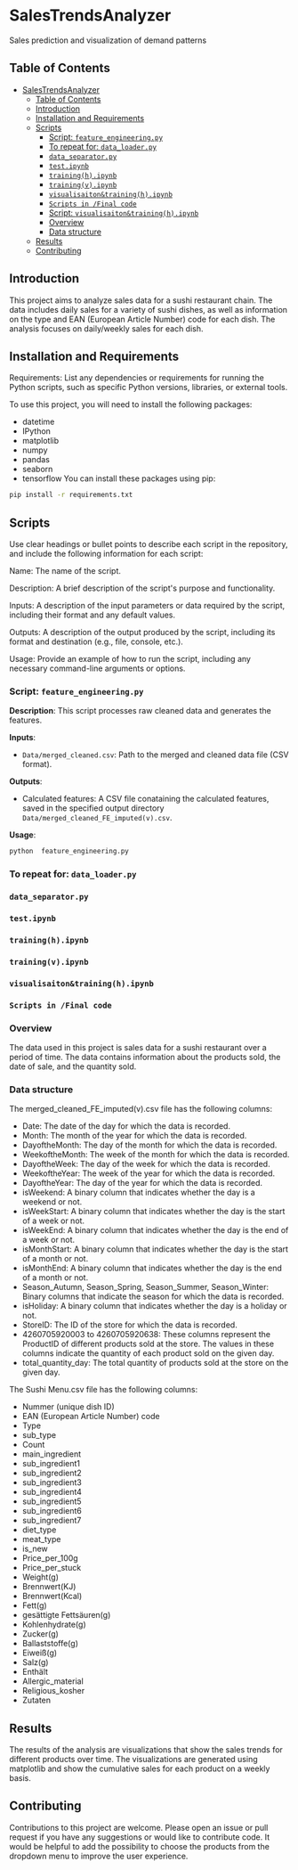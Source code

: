 # SalesTrendsAnalyzer

Sales prediction and visualization of demand patterns

## Table of Contents

-   [SalesTrendsAnalyzer](#salestrendsanalyzer)
    -   [Table of Contents](#table-of-contents)
    -   [Introduction](#introduction)
    -   [Installation and Requirements](#installation-and-requirements)
    -   [Scripts](#scripts)
        -   [Script: `feature_engineering.py`](#script--feature_engineeringpy)
        -   [To repeat for: `data_loader.py`](#to-repeat-for-data_loaderpy)
        -   [`data_separator.py`](#data_separatorpy)
        -   [`test.ipynb`](#testipynb)
        -   [`training(h).ipynb`](#traininghipynb)
        -   [`training(v).ipynb`](#trainingvipynb)
        -   [`visualisaiton&training(h).ipynb`](#visualisaitontraininghipynb)
        -   [`Scripts in /Final code`](#scripts-in-final-code)
        -   [Script: `visualisaiton&training(h).ipynb`](#script---visualisaitontraininghipynb)
        -   [Overview](#overview)
        -   [Data structure](#data-structure)
    -   [Results](#results)
    -   [Contributing](#contributing)

## Introduction

This project aims to analyze sales data for a sushi restaurant chain. The data includes daily sales for a variety of sushi dishes, as well as information on the type and EAN (European Article Number) code for each dish. The analysis focuses on daily/weekly sales for each dish.

## Installation and Requirements

Requirements: List any dependencies or requirements for running the Python scripts, such as specific Python versions, libraries, or external tools.

To use this project, you will need to install the following packages:

-   datetime
-   IPython
-   matplotlib
-   numpy
-   pandas
-   seaborn
-   tensorflow
    You can install these packages using pip:

```sh
pip install -r requirements.txt
```

## Scripts

Use clear headings or bullet points to describe each script in the repository, and include the following information for each script:

Name: The name of the script.

Description: A brief description of the script's purpose and functionality.

Inputs: A description of the input parameters or data required by the script, including their format and any default values.

Outputs: A description of the output produced by the script, including its format and destination (e.g., file, console, etc.).

Usage: Provide an example of how to run the script, including any necessary command-line arguments or options.

### Script: `feature_engineering.py`

**Description**: This script processes raw cleaned data and generates the features.

**Inputs**:

-   `Data/merged_cleaned.csv`: Path to the merged and cleaned data file (CSV format).

**Outputs**:

-   Calculated features: A CSV file conataining the calculated features, saved in the specified output directory `Data/merged_cleaned_FE_imputed(v).csv`.

**Usage**:

```bash
python  feature_engineering.py
```

### To repeat for: `data_loader.py`

### `data_separator.py`

### `test.ipynb`

### `training(h).ipynb`

### `training(v).ipynb`

### `visualisaiton&training(h).ipynb`

### `Scripts in /Final code`

### Overview

The data used in this project is sales data for a sushi restaurant over a period of time. The data contains information about the products sold, the date of sale, and the quantity sold.

### Data structure

The merged_cleaned_FE_imputed(v).csv file has the following columns:

-   Date: The date of the day for which the data is recorded.
-   Month: The month of the year for which the data is recorded.
-   DayoftheMonth: The day of the month for which the data is recorded.
-   WeekoftheMonth: The week of the month for which the data is recorded.
-   DayoftheWeek: The day of the week for which the data is recorded.
-   WeekoftheYear: The week of the year for which the data is recorded.
-   DayoftheYear: The day of the year for which the data is recorded.
-   isWeekend: A binary column that indicates whether the day is a weekend or not.
-   isWeekStart: A binary column that indicates whether the day is the start of a week or not.
-   isWeekEnd: A binary column that indicates whether the day is the end of a week or not.
-   isMonthStart: A binary column that indicates whether the day is the start of a month or not.
-   isMonthEnd: A binary column that indicates whether the day is the end of a month or not.
-   Season_Autumn, Season_Spring, Season_Summer, Season_Winter: Binary columns that indicate the season for which the data is recorded.
-   isHoliday: A binary column that indicates whether the day is a holiday or not.
-   StoreID: The ID of the store for which the data is recorded.
-   4260705920003 to 4260705920638: These columns represent the ProductID of different products sold at the store. The values in these columns indicate the quantity of each product sold on the given day.
-   total_quantity_day: The total quantity of products sold at the store on the given day.

The Sushi Menu.csv file has the following columns:

-   Nummer (unique dish ID)
-   EAN (European Article Number) code
-   Type
-   sub_type
-   Count
-   main_ingredient
-   sub_ingredient1
-   sub_ingredient2
-   sub_ingredient3
-   sub_ingredient4
-   sub_ingredient5
-   sub_ingredient6
-   sub_ingredient7
-   diet_type
-   meat_type
-   is_new
-   Price_per_100g
-   Price_per_stuck
-   Weight(g)
-   Brennwert(KJ)
-   Brennwert(Kcal)
-   Fett(g)
-   gesättigte Fettsäuren(g)
-   Kohlenhydrate(g)
-   Zucker(g)
-   Ballaststoffe(g)
-   Eiweiß(g)
-   Salz(g)
-   Enthält
-   Allergic_material
-   Religious_kosher
-   Zutaten

## Results

The results of the analysis are visualizations that show the sales trends for different products over time. The visualizations are generated using matplotlib and show the cumulative sales for each product on a weekly basis.

## Contributing

Contributions to this project are welcome. Please open an issue or pull request if you have any suggestions or would like to contribute code. It would be helpful to add the possibility to choose the products from the dropdown menu to improve the user experience.
